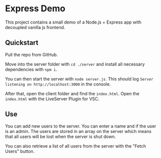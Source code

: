 # Express Demo

This project contains a small demo of a Node.js + Express app with decoupled vanilla js frontend.

## Quickstart

Pull the repo from GitHub.

Move into the server folder with `cd ./server` and install all necessary dependencies with `npm i`.

You can then start the server with `node server.js`. This should log `Server listening on http://localhost:3000` in the console.

After that, open the client folder and find the `index.html`. Open the `index.html` with the LiveServer Plugin for VSC.

## Use

You can add new users to the server. You can enter a name and if the user is an admin. The users are stored in an array on the server which means that all users will be lost when the server is shut down.

You can also retrieve a list of all users from the server with the "Fetch Users" button.
